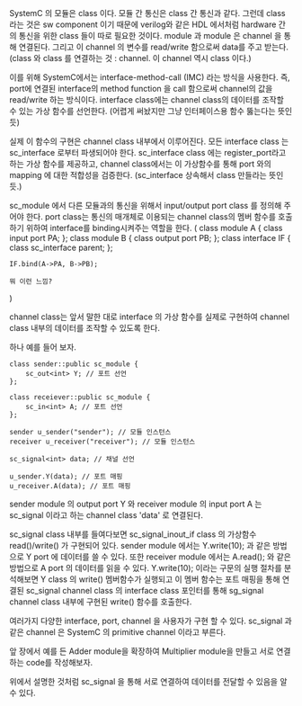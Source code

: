 SystemC 의 모듈은 class 이다. 모듈 간 통신은 class 간 통신과 같다.
그런데 class 라는 것은 sw component 이기 때문에 verilog와 같은 HDL 에서처럼 hardware 간의 통신을 위한 class 들이 따로 필요한 것이다.
module 과 module 은 channel 을 통해 연결된다. 그리고 이 channel 의 변수를 read/write 함으로써 data를 주고 받는다.
(class 와 class 를 연결하는 것 : channel. 이 channel 역시 class 이다.)


이를 위해 SystemC에서는 interface-method-call (IMC) 라는 방식을 사용한다.
즉, port에 연결된 interface의 method function 을 call 함으로써 channel의 값을 read/write 하는 방식이다. interface class에는 channel class의 데이터를 조작할 수 있는 가상 함수를 선언한다.
(어렵게 써놨지만 그냥 인터페이스용 함수 뚫는다는 뜻인듯)


실제 이 함수의 구현은 channel class 내부에서 이루어진다. 모든 interface class 는 sc_interface 로부터 파생되어야 한다. sc_interface class 에는 register_port라고 하는 가상 함수를 제공하고, channel class에서는 이 가상함수를 통해 port 와의 mapping 에 대한 적합성을 검증한다.
(sc_interface 상속해서 class 만들라는 뜻인듯.)


sc_module 에서 다른 모듈과의 통신을 위해서 input/output port class 를 정의해 주어야 한다. port class는 통신의 매개체로 이용되는 channel class의 멤버 함수를 호출하기 위하여 interface를 binding시켜주는 역할을 한다.
(
    class module A {
        class input port PA;
    };
    class module B {
        class output port PB;
    };
    class interface IF {
        class sc_interface parent;
    };

    IF.bind(A->PA, B->PB);

    뭐 이런 느낌?
)


channel class는 앞서 말한 대로 interface 의 가상 함수를 실제로 구현하여 channel class 내부의 데이터를 조작할 수 있도록 한다.

하나 예를 들어 보자.

```
class sender::public sc_module {
    sc_out<int> Y; // 포트 선언
};

class receiever::public sc_module {
    sc_in<int> A; // 포트 선언
};

sender u_sender("sender"); // 모듈 인스턴스
receiver u_receiver("receiver"); // 모듈 인스턴스

sc_signal<int> data; // 채널 선언

u_sender.Y(data); // 포트 매핑
u_receiver.A(data); // 포트 매핑
```
sender module 의 output port Y 와 receiver module 의 input port A 는 sc_signal 이라고  하는 channel class 'data' 로 연결된다.

sc_signal class 내부를 들여다보면 sc_signal_inout_if class 의 가상함수 read()/write() 가 구현되어 있다. sender module 에서는 Y.write(10); 과 같은 방법으로 Y port 에 데이터를 쓸 수 있다.
또한 receiver module 에서는 A.read(); 와 같은 방법으로 A port 의 데이터를 읽을 수 있다.
Y.write(10); 이라는 구문의 실행 절차를 분석해보면 Y class 의 write() 멤버함수가 실행되고 이 멤버 함수는 포트 매핑을 통해 연결된 sc_signal channel class 의 interface class 포인터를 통해 sg_signal channel class 내부에 구현된 write() 함수를 호출한다.


여러가지 다양한 interface, port, channel 을 사용자가 구현 할 수 있다. sc_signal 과 같은 channel 은 SystemC 의 primitive channel 이라고 부른다.

앞 장에서 예를 든 Adder module을 확장하여 Multiplier module을 만들고 서로 연결하는 code를 작성해보자.

위에서 설명한 것처럼 sc_signal 을 통해 서로 연결하여 데이터를 전달할 수 있음을 알 수 있다.